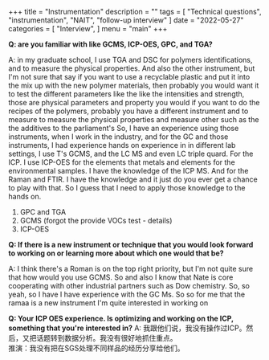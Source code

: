 +++
title = "Instrumentation"
description = ""
tags = [
    "Technical questions",
    "instrumentation",
    "NAIT",
    "follow-up interview"
]
date = "2022-05-27"
categories = [
    "Interview",
]
menu = "main"
+++



**Q: are you familiar with like GCMS, ICP-OES, GPC, and TGA?** 

A: in my graduate school, I use TGA and DSC for polymers identifications, and to measure the physical properties. And also the other instrument, but I'm not sure that say if you want to use a recyclable plastic and put it into the mix up with the new polymer materials, then probably you would want it to test the different parameters like the like the intensities and strength, those are physical parameters and property you would if you want to do the recipes of the polymers, probably you have a different instrument and to measure to measure the physical properties and measure other such as the the additives to the parliament's So, I have an experience using those instruments, when I work in the industry, and for the GC and those instruments, I had experience hands on experience in in different lab settings, I use T's GCMS, and the LC MS and even LC triple quard. For the ICP. I use ICP-OES for the elements that metals and elements for the environmental samples. I have the knowledge of the ICP MS. And for the Raman and FTIR. I have the knowledge and it just do you ever get a chance to play with that. So I guess that I need to apply those knowledge to the hands on. 

1) GPC and TGA  
2) GCMS (forgot the provide VOCs test - details)
3) ICP-OES  


**Q: If there is a new instrument or technique that you would look forward to working on or learning more about which one would that be?**

A: I think there's a Roman is on the top right priority, but I'm not quite sure that how would you use GCMS. So and also I know that Nate is core cooperating with other industrial partners such as Dow chemistry. So, so yeah, so I have I have experience with the GC Ms. So so for me that the ramaa is a new instrument I'm quite interested in working on


**Q: Your ICP OES experience.  Is optimizing and working on the ICP, something that you're interested in?**
A: 我跟他们说，我没有操作过ICP。然后，又把话题转到数据分析。我没有很好地抓住重点。  
推演：我没有把在SGS处理不同样品的经历分享给他们。
